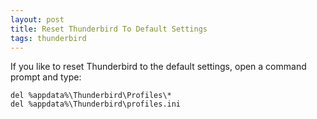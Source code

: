 ```yaml
---
layout: post
title: Reset Thunderbird To Default Settings
tags: thunderbird
---
```


If you like to reset Thunderbird to the default settings, open a command prompt and type:

```
del %appdata%\Thunderbird\Profiles\*
del %appdata%\Thunderbird\profiles.ini
```
